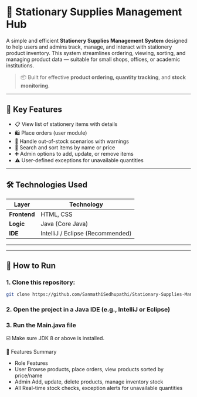 # 🛒 Stationary Supplies Management Hub

A simple and efficient **Stationery Supplies Management System** designed to help users and admins track, manage, and interact with stationery product inventory. This system streamlines ordering, viewing, sorting, and managing product data — suitable for small shops, offices, or academic institutions.

> 📦 Built for effective **product ordering, quantity tracking**, and **stock monitoring**.

---

## 🎯 Key Features

- 📋 View list of stationery items with details
- 🛍️ Place orders (user module)
- 🚫 Handle out-of-stock scenarios with warnings
- 🔎 Search and sort items by name or price
- ➕ Admin options to add, update, or remove items
- ⚠️ User-defined exceptions for unavailable quantities

---

## 🛠️ Technologies Used

| Layer        | Technology       |
|--------------|------------------|
| **Frontend** | HTML, CSS        |
| **Logic**    | Java (Core Java) |
| **IDE**      | IntelliJ / Eclipse (Recommended) |

---


---

## 🚀 How to Run

### 1. Clone this repository:
```bash
git clone https://github.com/SanmathiSedhupathi/Stationary-Supplies-Management-Hub.git
```

### 2. Open the project in a Java IDE (e.g., IntelliJ or Eclipse)

### 3. Run the Main.java file  

☑️ Make sure JDK 8 or above is installed.

🔐 Features Summary
- Role	Features
- User	Browse products, place orders, view products sorted by price/name
- Admin	Add, update, delete products, manage inventory stock
- All	Real-time stock checks, exception alerts for unavailable quantities
